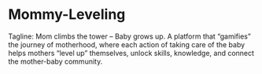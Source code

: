 # Mommy-Leveling
Tagline: Mom climbs the tower – Baby grows up. A platform that “gamifies” the journey of motherhood, where each action of taking care of the baby helps mothers “level up” themselves, unlock skills, knowledge, and connect the mother-baby community.
